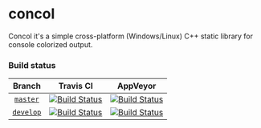  # concol
Concol it's a simple cross-platform (Windows/Linux) C++ static library for console colorized output.

### Build status

Branch          | Travis CI | AppVeyor 
:-------------: | --------- | -------- 
[`master`](https://github.com/a-chernenko/concol/tree/master) | [![Build Status](https://travis-ci.org/a-chernenko/concol.svg?branch=master)](https://travis-ci.org/a-chernenko/concol) | [![Build Status](https://ci.appveyor.com/api/projects/status/github/a-chernenko/concol?branch=master&svg=true)](https://ci.appveyor.com/project/a-chernenko/concol) 
[`develop`](https://github.com/a-chernenko/concol/tree/develop) | [![Build Status](https://travis-ci.org/a-chernenko/concol.svg?branch=develop)](https://travis-ci.org/a-chernenko/concol) | [![Build Status](https://ci.appveyor.com/api/projects/status/github/a-chernenko/concol?branch=develop&svg=true)](https://ci.appveyor.com/project/a-chernenko/concol)
